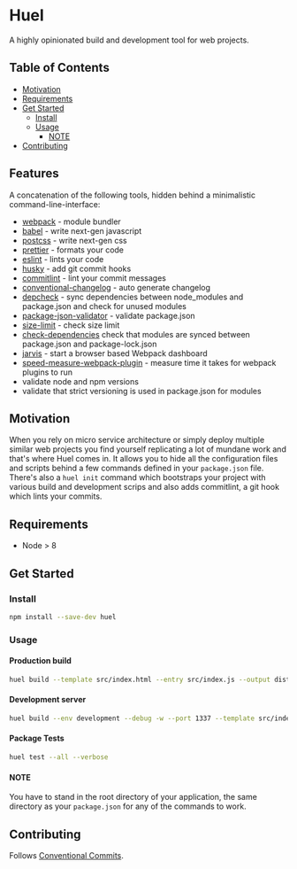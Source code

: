 # Huel

A highly opinionated build and development tool for web projects.

## Table of Contents

* [Motivation](#motivation)
* [Requirements](#requirements)
* [Get Started](#get-started)
  * [Install](#install)
  * [Usage](#usage)
    * [NOTE](#note)
* [Contributing](#contributing)

## Features

A concatenation of the following tools, hidden behind a minimalistic command-line-interface:

* [webpack](https://github.com/webpack) - module bundler
* [babel](https://github.com/babel/babel) - write next-gen javascript
* [postcss](https://github.com/postcss/postcss) - write next-gen css
* [prettier](https://github.com/prettier/prettier) - formats your code
* [eslint](https://github.com/eslint/eslint) - lints your code
* [husky](https://github.com/typicode/husky) - add git commit hooks
* [commitlint](https://github.com/marionebl/commitlint) - lint your commit messages
* [conventional-changelog](https://github.com/conventional-changelog/conventional-changelog) - auto generate changelog
* [depcheck](https://github.com/depcheck/depcheck) - sync dependencies between node_modules and package.json and check for unused modules
* [package-json-validator](https://github.com/gorillamania/package.json-validator) - validate package.json
* [size-limit](https://github.com/ai/size-limit) - check size limit
* [check-dependencies](https://github.com/mgol/check-dependencies) check that modules are synced between package.json and package-lock.json
* [jarvis](https://github.com/zouhir/jarvis) - start a browser based Webpack dashboard
* [speed-measure-webpack-plugin](speed-measure-webpack-plugin) - measure time it takes for webpack plugins to run
* validate node and npm versions
* validate that strict versioning is used in package.json for modules

## Motivation

When you rely on micro service architecture or simply deploy multiple similar web projects you find yourself replicating a lot of mundane work and that's where Huel comes in. It allows you to hide all the configuration files and scripts behind a few commands defined in your `package.json` file. There's also a `huel init` command which bootstraps your project with various build and development scrips and also adds commitlint, a git hook which lints your commits.

## Requirements

* Node > 8

## Get Started

### Install

```sh
npm install --save-dev huel
```

### Usage

#### Production build

```bash
huel build --template src/index.html --entry src/index.js --output dist/
```

#### Development server

```bash
huel build --env development --debug -w --port 1337 --template src/index.html --entry src/index.js --output dist/
```

#### Package Tests

```bash
huel test --all --verbose
```

#### NOTE

You have to stand in the root directory of your application, the same directory as your `package.json` for any of the commands to work.

## Contributing

Follows [Conventional Commits](https://conventionalcommits.org/).
